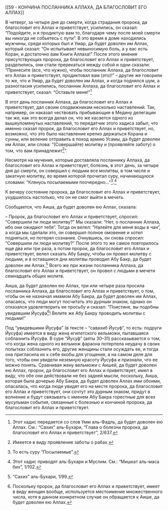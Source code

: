 [[59 - КОНЧИНА ПОСЛАННИКА АЛЛАХА, ДА БЛАГОСЛОВИТ ЕГО АЛЛАХ]]

В четверг, за четыре дня до смерти, когда страдания пророка, да благословит его Аллах и приветствует, усилились, он сказал: “Подойдите, и я продиктую вам то, благодаря чему после моей смерти вы никогда не собьетесь с пути”. В это время в доме находились мужчины, среди которых был и Умар, да будет доволен им Аллах, который сказал: “Он испытывает невыносимую боль, а у вас есть Коран, и достаточно вам Книги Аллаха!” После этого мнения присутствующих пророка, да благословит его Аллах и приветствует, разделились, они стали пререкаться между собой и одни сказали: “Принесите (все, что нужно), чтобы посланник Аллаха, да благословит его Аллах и приветствует, продиктовал вам (это)!” – другие же говорили то же, что и Умар, да будет доволен им Аллах, и когда поднялся шум, а разногласия усилились, посланник Аллаха, да благословит его Аллах и приветствует, сказал: “Оставьте меня!”[^1]

В этот день посланник Аллаха, да благословит его Аллах и приветствует, дал своим сподвижникам несколько наставлений. Так, например, он наказал чествовать прибывающие в Медину делегации так же, как это всегда делал он, что же касается одного из вышеупомянутых наставлений, то передатчик этого хадиса забыл, что именно сказал пророк, да благословит его Аллах и приветствует, но, возможно, что это было наставление крепко держаться Корана и сунны, или веление отправить в поход армию Усамы, да будет доволен им Аллах, или слова: “(Совершайте) молитву и (проявляйте заботу) о том, что вам принадлежит[^2]”.

Несмотря на мучения, которые доставляла посланнику Аллаха, да благословит его Аллах и приветствует, болезнь, в этот день, за четыре дня до смерти, он совершил с людьми все молитвы, в том числе и закатную молитву, во время которой прочитал суру, начинающуюся словами: “Клянусь посылаемыми поочередно…”[^3].[^4]

К вечеру состояние пророка, да благословит его Аллах и приветствует, ухудшилось настолько, что он не смог выйти в мечеть. 

Сообщается, что Аиша, да будет доволен ею Аллах, сказала:

– Пророк, да благословит его Аллах и приветствует, спросил: “Совершили ли люди молитву?” Мы сказали: “Нет, о посланник Аллаха, ибо они ожидают тебя”. Тогда он велел: “Налейте для меня воды в чан”, а когда мы сделали это, он совершил полное омовение и хотел подняться, но потерял сознание. Очнувшись, он снова спросил: “Совершили ли люди молитву?” После этого то же самое повторилось еще два или три раза, а потом пророк, да благословит его Аллах и приветствует, велел сказать Абу Бакру, чтобы он провел молитву с людьми, и в оставшиеся дни молитвы проводил Абу Бакр, да будет доволен им Аллах.[^5] Всего же при жизни посланника Аллаха, да благословит его Аллах и приветствует, он провел с людьми в мечети семнадцать общих молитв.

Аиша, да будет доволен ею Аллах, три или четыре раза просила посланника Аллаха, да благословит его Аллах и приветствует, о том, чтобы он не назначал имамом Абу Бакра, да будет доволен им Аллах, опасаясь, что люди могут посчитать это дурным знаком, однако он отказался удовлетворить ее просьбу и сказал: “Поистине, вы подобны увидевшим Йусуфа[^6]! Велите же Абу Бакру проводить молитвы с людьми!”

[^1]: Этот хадис передается со слов Умм аль-Фадль, да будет доволен ею Аллах. См.: “Сахих” аль-Бухари, “Глава о болезни пророка, да благословит его Аллах и приветствует”, 2/637.

[^2]: Имеется в виду проявление заботы о рабах.

[^3]: То есть суру “Посылаемые”.

[^4]: Этот хадис приводят аль-Бухари и Муслим. См.: “Мишкат аль-маса бих”, 1/102.

[^5]: “Сахих” аль-Бухари, 1/99.

[^6]: Поскольку пророк, да благословит его Аллах и приветствует, имеет в виду женщин вообще, используется местоимение множественного числа, хотя в данном конкретном случае он обращается к Аише, да будет доволен ею Аллах.

Под “увидевшими Йусуфа” (в тексте – “савахиб Йусуф”, то есть: подруги Йусуфа) имеется в виду жена египетского вельможи, пытавшаяся соблазнить Йусуфа. В суре “Йусуф” (аяты 30–31) рассказывается о том, что когда жена одного из вельмож фараона потерпела неудачу в своих попытках соблазнить его, другие женщины стали осуждать ее, и тогда она пригласила их к себе якобы для угощения, а на самом деле для того, чтобы они увидели неземную красоту Йусуфа и признали, что ее можно понять. Сравнивая жену вельможи с Аишей, да будет доволен ею Аллах, пророк, да благословит его Аллах и приветствует, имел в виду, что обе они действовали не без задней мысли, поскольку, Аиша, которая была дочерью Абу Бакра, да будет доволен Аллах ими обоими, опасалась, что когда люди увидят его на месте пророка, да благословит его Аллах и приветствует, они сочтут это дурным знаком, придут в волнение и будут связывать с именем Абу Бакра горестные для всех мусульман события, связанные с болезнью и кончиной пророка, да благословит его Аллах и приветствует.

